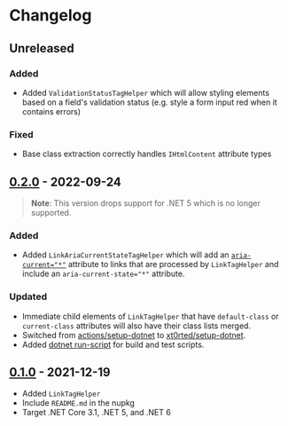 # Changelog

## Unreleased

### Added

- Added `ValidationStatusTagHelper` which will allow styling elements based on a field's validation status (e.g. style a form input red when it contains errors)

### Fixed

- Base class extraction correctly handles `IHtmlContent` attribute types

## [0.2.0](https://github.com/xt0rted/tailwindcss-tag-helpers/compare/v0.1.0...v0.2.0) - 2022-09-24

> **Note**: This version drops support for .NET 5 which is no longer supported.

### Added

- Added `LinkAriaCurrentStateTagHelper` which will add an [`aria-current="*"`](https://www.w3.org/TR/wai-aria-1.1/#aria-current) attribute to links that are processed by `LinkTagHelper` and include an `aria-current-state="*"` attribute.

### Updated

- Immediate child elements of `LinkTagHelper` that have `default-class` or `current-class` attributes will also have their class lists merged.
- Switched from [actions/setup-dotnet](https://github.com/actions/setup-dotnet) to [xt0rted/setup-dotnet](https://github.com/xt0rted/setup-dotnet).
- Added [dotnet run-script](https://github.com/xt0rted/dotnet-run-script) for build and test scripts.

## [0.1.0](https://github.com/xt0rted/tailwindcss-tag-helpers/releases/tag/v0.1.0) - 2021-12-19

- Added `LinkTagHelper`
- Include `README.md` in the nupkg
- Target .NET Core 3.1, .NET 5, and .NET 6
